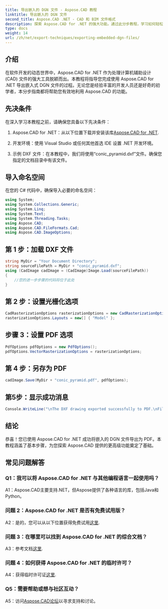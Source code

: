 ```yaml
---
title: 导出嵌入的 DGN 文件 - Aspose.CAD 教程
linktitle: 导出嵌入的 DGN 文件
second_title: Aspose.CAD .NET - CAD 和 BIM 文件格式
description: 探索 Aspose.CAD for .NET 的强大功能。通过此分步教程，学习如何轻松地将嵌入的 DGN 文件导出为 PDF。
type: docs
weight: 14
url: /zh/net/export-techniques/exporting-embedded-dgn-files/
---
```

## 介绍

在软件开发的动态世界中，Aspose.CAD for .NET 作为处理计算机辅助设计 (CAD) 文件的强大工具脱颖而出。本教程将指导您完成使用 Aspose.CAD for .NET 导出嵌入式 DGN 文件的过程。无论您是经验丰富的开发人员还是好奇的初学者，本分步指南都将帮助您有效地利用 Aspose.CAD 的功能。

## 先决条件

在深入学习本教程之前，请确保您具备以下先决条件：

1.  Aspose.CAD for .NET：从以下位置下载并安装该库[Aspose.CAD for .NET](https://releases.aspose.com/cad/net/).

2. 开发环境：使用 Visual Studio 或任何其他首选 IDE 设置 .NET 开发环境。

3. 示例 DXF 文件：在本教程中，我们将使用“conic_pyramid.dxf”文件。确保您指定的文档目录中有该文件。

## 导入命名空间

在您的 C# 代码中，确保导入必要的命名空间：

```csharp
using System;
using System.Collections.Generic;
using System.Linq;
using System.Text;
using System.Threading.Tasks;
using Aspose.CAD;
using Aspose.CAD.FileFormats.Cad;
using Aspose.CAD.ImageOptions;
```

## 第 1 步：加载 DXF 文件

```csharp
string MyDir = "Your Document Directory";
string sourceFilePath = MyDir + "conic_pyramid.dxf";
using (CadImage cadImage = (CadImage)Image.Load(sourceFilePath))
{
    //您的进一步步骤的代码将位于此处
}
```

## 第 2 步：设置光栅化选项

```csharp
CadRasterizationOptions rasterizationOptions = new CadRasterizationOptions();
rasterizationOptions.Layouts = new[] { "Model" };
```

## 步骤 3：设置 PDF 选项

```csharp
PdfOptions pdfOptions = new PdfOptions();
pdfOptions.VectorRasterizationOptions = rasterizationOptions;
```

## 第 4 步：另存为 PDF

```csharp
cadImage.Save(MyDir + "conic_pyramid.pdf", pdfOptions);
```

## 第5步：显示成功消息

```csharp
Console.WriteLine("\nThe DXF drawing exported successfully to PDF.\nFile saved at " + MyDir);
```

## 结论

恭喜！您已使用 Aspose.CAD for .NET 成功将嵌入的 DGN 文件导出为 PDF。本教程涵盖了基本步骤，为您探索 Aspose.CAD 提供的更高级功能奠定了基础。

## 常见问题解答

### Q1：我可以将 Aspose.CAD for .NET 与其他编程语言一起使用吗？

A1：Aspose.CAD主要支持.NET，但Aspose提供了各种语言的库，包括Java和Python。

### 问题 2：Aspose.CAD for .NET 是否有免费试用版？

 A2：是的，您可以从以下位置获得免费试用[这里](https://releases.aspose.com/).

### 问题 3：在哪里可以找到 Aspose.CAD for .NET 的综合文档？

 A3：参考文档[这里](https://reference.aspose.com/cad/net/).

### 问题 4：如何获得 Aspose.CAD for .NET 的临时许可？

 A4：获得临时许可证[这里](https://purchase.aspose.com/temporary-license/).

### Q5：需要帮助或想与社区互动？

 A5：访问[Aspose.CAD论坛](https://forum.aspose.com/c/cad/19)以寻求支持和讨论。